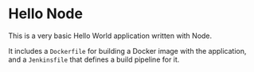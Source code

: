 # Hello Node
This is a very basic Hello World application written with Node.


It includes a `Dockerfile` for building a Docker image with the application, and a `Jenkinsfile` that defines a build pipeline for it.


